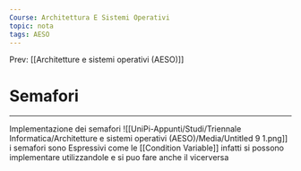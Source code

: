 ```yaml
---
Course: Architettura E Sistemi Operativi
topic: nota
tags: AESO
---
```


Prev: [[Architetture e sistemi operativi (AESO)]]

# Semafori
---

Implementazione dei semafori
![[UniPi-Appunti/Studi/Triennale Informatica/Architetture e sistemi operativi (AESO)/Media/Untitled 9 1.png]]
i semafori sono Espressivi come le [[Condition Variable]] infatti si possono implementare utilizzandole e si puo fare anche il vicerversa